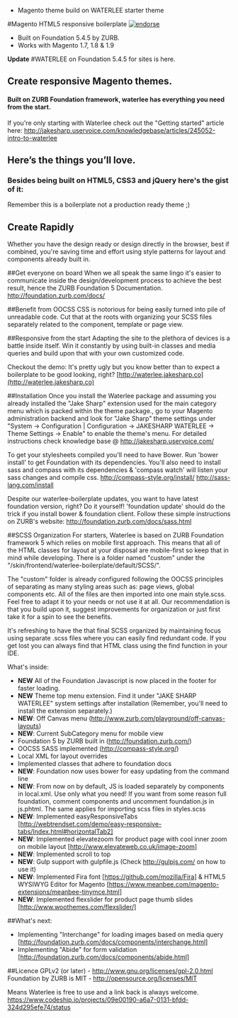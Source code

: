 - Magento theme build on WATERLEE starter theme


#Magento HTML5 responsive boilerplate [![endorse](http://api.coderwall.com/zeljkoprsa/endorsecount.png)](http://coderwall.com/zeljkoprsa)
 - Built on Foundation 5.4.5 by ZURB.
 - Works with Magento 1.7, 1.8 & 1.9

**Update**
#WATERLEE on Foundation 5.4.5 for sites is here.

## Create responsive Magento themes.
#### Built on ZURB Foundation framework, waterlee has everything you need from the start.
If you're only starting with Waterlee check out the "Getting started" article here:
http://jakesharp.uservoice.com/knowledgebase/articles/245052-intro-to-waterlee


## Here’s the things you’ll love.
### Besides being built on HTML5, CSS3 and jQuery here's the gist of it:

Remember this is a boilerplate not a production ready theme ;)


## Create Rapidly
Whether you have the design ready or design directly in the browser, best if combined, you're saving time and effort using style patterns for layout and components already built in.

##Get everyone on board
When we all speak the same lingo it's easier to communicate inside the design/development process to achieve the best result, hence the ZURB Foundation 5 Documentation.
http://foundation.zurb.com/docs/

##Benefit from OOCSS
CSS is notorious for being easily turned into pile of unreadable code. Cut that at the roots with organizing your SCSS files separately related to the component, template or page view.

##Responsive from the start
Adapting the site to the plethora of devices is a battle inside itself. Win it constantly by using built-in classes and media queries and build upon that with your own customized code.

Checkout the demo:
It's pretty ugly but you know better than to expect a boilerplate to be good looking, right?
[http://waterlee.jakesharp.co](http://waterlee.jakesharp.co)

##Installation
Once you install the Waterlee package and assuming you already installed the "Jake Sharp" extension used for the main category menu which is packed within the theme package., go to your Magento administration backend and look for "Jake Sharp" theme settings under "System -> Configuration | Configuration -> JAKESHARP WATERLEE -> Theme Settings -> Enable" to enable the theme's menu.
For detailed instructions check knowledge base @ http://jakesharp.uservoice.com/ 

To get your stylesheets compiled you'll need to have Bower. Run 'bower install' to get Foundation with its dependencies. You'll also need to install sass and compass with its dependencies & 'compass watch' will listen your sass changes and compile css.
http://compass-style.org/install/
http://sass-lang.com/install

Despite our waterlee-boilerplate updates, you want to have latest foundation version, right? Do it yourself!
'foundation update' should do the trick if you install bower & foundation client.
Follow these simple instructions on ZURB's website:
http://foundation.zurb.com/docs/sass.html

##SCSS Organization
For starters, Waterlee is based on ZURB Foundation framework 5 which relies on mobile first approach. This means that all of the HTML classes for layout at your disposal are mobile-first so keep that in mind while developing. There is a folder named "custom" under the "/skin/frontend/waterlee-boilerplate/default/SCSS/".

The "custom" folder is already configured following the OOCSS principles of separating as many styling areas such as: page views, global components etc. All of the files are then imported into one main style.scss. Feel free to adapt it to your needs or not use it at all. Our recommendation is that you build upon it, suggest improvements for organization or just first take it for a spin to see the benefits.

It's refreshing to have the that final SCSS organized by maintaining focus using separate .scss files where you can easily find redundant code. If you get lost you can always find that HTML class using the find function in your IDE.

What's inside:
- **NEW** All of the Foundation Javascript is now placed in the footer for faster loading.
- **NEW** Theme top menu extension. Find it under "JAKE SHARP WATERLEE" system settings after installation (Remember, you'll need to install the extension separately.)
- **NEW**: Off Canvas menu (http://www.zurb.com/playground/off-canvas-layouts)
- **NEW**: Current SubCategory menu for mobile view
- Foundation 5 by ZURB built in (http://foundation.zurb.com/)
- OOCSS SASS implemented (http://compass-style.org/)
- Local XML for layout overrides
- Implemented classes that adhere to foundation docs
- **NEW**: Foundation now uses bower for easy updating from the command line
- **NEW**: From now on by default, JS is loaded separately by components in local.xml. Use only what you need! If you want from some reason full foundation, comment components and uncomment foundation.js in js.phtml. The same applies for importing scss files in styles.scss
- **NEW**: Implemented easyResponsiveTabs [http://webtrendset.com/demo/easy-responsive-tabs/Index.html#horizontalTab2]
- **NEW**: Implemented elevatezoom for product page with cool inner zoom on mobile layout [http://www.elevateweb.co.uk/image-zoom]
- **NEW**: Implemented scroll to top
- **NEW**: Gulp support with gulpfile.js (Check http://gulpjs.com/ on how to use it)
- **NEW**: Implemented Fira font [https://github.com/mozilla/Fira] & HTML5 WYSIWYG Editor for Magento [https://www.meanbee.com/magento-extensions/meanbee-tinymce.html]
- **NEW**: Implemented flexslider for product page thumb slides [http://www.woothemes.com/flexslider/]

##What's next:

- Implementing "Interchange" for loading images based on media query [http://foundation.zurb.com/docs/components/interchange.html]
- Implementing "Abide" for form validation [http://foundation.zurb.com/docs/components/abide.html] 

##Licence
GPLv2 (or later) - http://www.gnu.org/licenses/gpl-2.0.html
Foundation by ZURB is MIT - http://opensource.org/licenses/MIT

Means Waterlee is free to use and a link back is always welcome.
https://www.codeship.io/projects/09e00190-a6a7-0131-bfdd-324d295efe74/status
